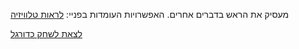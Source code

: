 מעסיק את הראש בדברים אחרים. האפשרויות העומדות בפניי:
[לראות טלוויזיה](tv/watch-tv.md)

[לצאת לשחק כדורגל](football/play-football.md)

